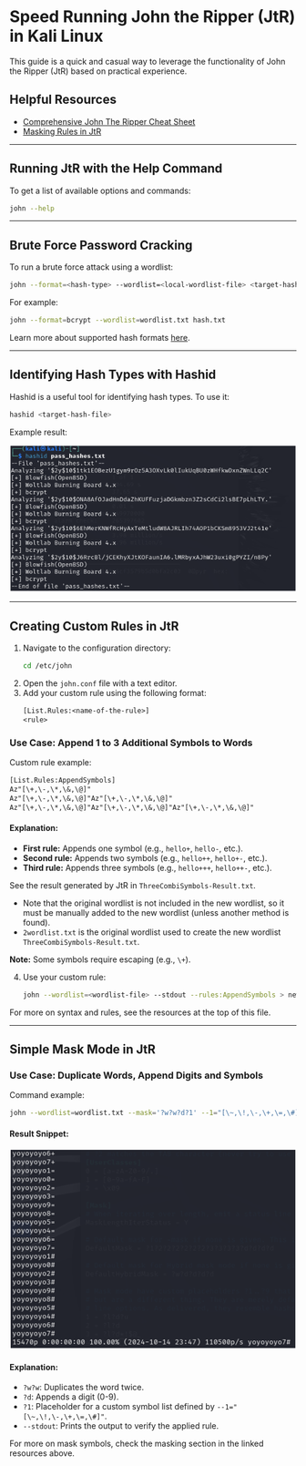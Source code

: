 # Speed Running John the Ripper (JtR) in Kali Linux

This guide is a quick and casual way to leverage the functionality of John the Ripper (JtR) based on practical experience.

## Helpful Resources
- [Comprehensive John The Ripper Cheat Sheet](https://countuponsecurity.com/wp-content/uploads/2016/09/jtr-cheat-sheet.pdf)
- [Masking Rules in JtR](https://miloserdov.org/?p=5031)

---

## Running JtR with the Help Command
To get a list of available options and commands:
```bash
john --help
```

---

## Brute Force Password Cracking
To run a brute force attack using a wordlist:
```bash
john --format=<hash-type> --wordlist=<local-wordlist-file> <target-hash>
```
For example:
```bash
john --format=bcrypt --wordlist=wordlist.txt hash.txt
```
Learn more about supported hash formats [here](https://pentestmonkey.net/cheat-sheet/john-the-ripper-hash-formats).

---

## Identifying Hash Types with Hashid
Hashid is a useful tool for identifying hash types. To use it:
```bash
hashid <target-hash-file>
```
Example result:

![hashid-result](./assets/hashid-result.png)

---

## Creating Custom Rules in JtR
1. Navigate to the configuration directory:
   ```bash
   cd /etc/john
   ```
2. Open the `john.conf` file with a text editor.
3. Add your custom rule using the following format:
   ```
   [List.Rules:<name-of-the-rule>]
   <rule>
   ```

### Use Case: Append 1 to 3 Additional Symbols to Words
Custom rule example:
```plaintext
[List.Rules:AppendSymbols]
Az"[\+,\-,\*,\&,\@]"
Az"[\+,\-,\*,\&,\@]"Az"[\+,\-,\*,\&,\@]"
Az"[\+,\-,\*,\&,\@]"Az"[\+,\-,\*,\&,\@]"Az"[\+,\-,\*,\&,\@]"
```
#### Explanation:
- **First rule:** Appends one symbol (e.g., `hello+`, `hello-`, etc.).
- **Second rule:** Appends two symbols (e.g., `hello++`, `hello+-`, etc.).
- **Third rule:** Appends three symbols (e.g., `hello+++`, `hello++-`, etc.).

See the result generated by JtR in `ThreeCombiSymbols-Result.txt`.
- Note that the original wordlist is not included in the new wordlist, so it must be manually added to the new wordlist (unless another method is found).
- `2wordlist.txt` is the original wordlist used to create the new wordlist `ThreeCombiSymbols-Result.txt`. 

**Note:** Some symbols require escaping (e.g., `\+`).

4. Use your custom rule:
   ```bash
   john --wordlist=<wordlist-file> --stdout --rules:AppendSymbols > new_wordlist.txt
   ```
For more on syntax and rules, see the resources at the top of this file.

---

## Simple Mask Mode in JtR
### Use Case: Duplicate Words, Append Digits and Symbols
Command example:
```bash
john --wordlist=wordlist.txt --mask='?w?w?d?1' --1="[\~,\!,\-,\+,\=,\#]" --stdout
```
#### Result Snippet:
![mask-result](./assets/mask-result.png)
#### Explanation:
- `?w?w`: Duplicates the word twice.
- `?d`: Appends a digit (0-9).
- `?1`: Placeholder for a custom symbol list defined by `--1="[\~,\!,\-,\+,\=,\#]"`.
- `--stdout`: Prints the output to verify the applied rule.

For more on mask symbols, check the masking section in the linked resources above.
